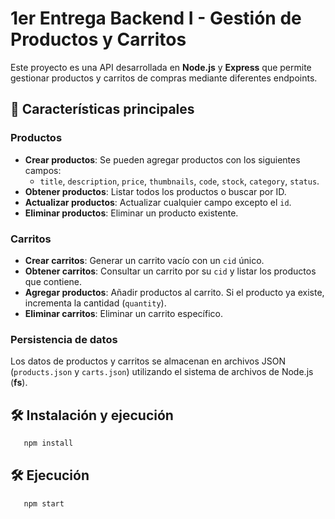 # 1er Entrega Backend I - Gestión de Productos y Carritos

Este proyecto es una API desarrollada en **Node.js** y **Express** que permite gestionar productos y carritos de compras mediante diferentes endpoints.

## 🚀 Características principales

### Productos

- **Crear productos**: Se pueden agregar productos con los siguientes campos:
  - `title`, `description`, `price`, `thumbnails`, `code`, `stock`, `category`, `status`.
- **Obtener productos**: Listar todos los productos o buscar por ID.
- **Actualizar productos**: Actualizar cualquier campo excepto el `id`.
- **Eliminar productos**: Eliminar un producto existente.

### Carritos

- **Crear carritos**: Generar un carrito vacío con un `cid` único.
- **Obtener carritos**: Consultar un carrito por su `cid` y listar los productos que contiene.
- **Agregar productos**: Añadir productos al carrito. Si el producto ya existe, incrementa la cantidad (`quantity`).
- **Eliminar carritos**: Eliminar un carrito específico.

### Persistencia de datos

Los datos de productos y carritos se almacenan en archivos JSON (`products.json` y `carts.json`) utilizando el sistema de archivos de Node.js (**fs**).

## 🛠️ Instalación y ejecución

```bash
   npm install
```

## 🛠️ Ejecución

```bash
   npm start
```
